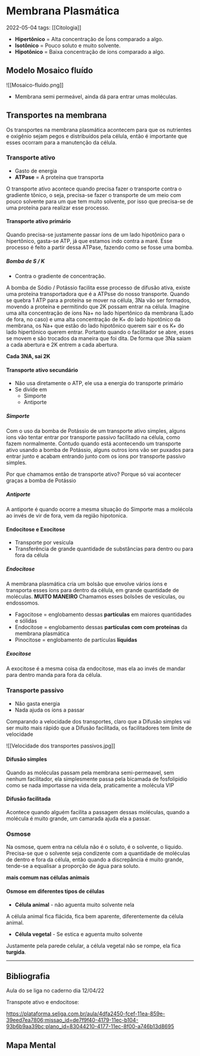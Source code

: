 # Membrana Plasmática
2022-05-04
tags:  [[Citologia]]

* **Hipertônico** = Alta concentração de Íons comparado a algo.
* **Isotônico** = Pouco soluto e muito solvente.
* **Hipotônico** = Baixa concentração de íons comparado a algo.

## Modelo Mosaico fluído

![[Mosaico-fluído.png]]

* Membrana semi permeável, ainda dá para entrar umas moléculas.

## Transportes na membrana

Os transportes na membrana plasmática acontecem para que os nutrientes e oxigênio sejam pegos e distribuídos pela célula, então é importante que esses ocorram para a manutenção da célula.

### Transporte ativo

* Gasto de energia
* **ATPase** = A proteína que transporta

O transporte ativo acontece quando precisa fazer o transporte contra o gradiente tônico, o seja, precisa-se fazer o transporte de um meio com pouco solvente para um que tem muito solvente, por isso que precisa-se de uma proteína para realizar esse processo.

#### Transporte ativo primário

Quando precisa-se justamente passar íons de um lado hipotônico para o hipertônico, gasta-se ATP,  já que estamos indo contra a maré. Esse processo é feito a partir dessa ATPase, fazendo como se fosse uma bomba.

##### Bomba de S / K

* Contra o gradiente de concentração.

A bomba de Sódio / Potássio facilita esse processo de difusão ativa, existe uma proteína transportadora que é a ATPsse do nosso transporte. Quando se quebra 1 ATP para a proteína se mover na célula, 3Na vão ser formados, movendo a proteína e permitindo que 2K possam entrar na célula. 
Imagine uma alta concentração de íons Na+ no lado hipertônico da membrana (Lado de fora, no caso) e uma alta concentração de K+ do lado hipotônico da membrana, os Na+ que estão do lado hipotônico querem sair e os K+ do lado hipertônico querem entrar. Portanto quando o facilitador se abre, esses se movem e são trocados da maneira que foi dita. De forma que 3Na saiam a cada abertura e 2K entrem a cada abertura.

**Cada 3NA, sai 2K**

#### Transporte ativo secundário

* Não usa diretamente o ATP, ele usa a energia do transporte primário
* Se divide em
    * Simporte
    * Antiporte

##### Simporte

Com o uso da bomba de Potássio de um transporte ativo simples, alguns ions vão tentar entrar por transporte passivo facilitado na célula, como fazem normalmente. Contudo quando está acontecendo um transporte ativo usando a bomba de Potássio, alguns outros ions vão ser puxados para entrar junto e acabam entrando junto com os ions por transporte passivo simples. 

Por que chamamos então de transporte ativo? Porque só vai acontecer graças a bomba de Potássio

##### Antiporte

A antiporte é quando ocorre a mesma situação do Simporte mas a molécola ao invés de vir de fora, vem da região hipotonica.

#### Endocitose e Exocitose

* Transporte por vesícula 
* Transferência de grande quantidade de substâncias para dentro ou para fora da célula

##### Endocitose

A membrana plasmática cria um bolsão que envolve vários íons e transporta esses íons  para dentro da célula, em grande quantidade de moléculas. **MUITO MANEIRO**
Chamamos esses bolsões de vesículas, ou endossomos.

* Fagocitose = englobamento dessas **partículas** em maiores quantidades e sólidas
* Endocitose = englobamento dessas **partículas com com proteínas** da membrana plasmática
* Pinocitose = englobamento de partículas **líquidas**

##### Exocitose

A exocitose é a mesma coisa da endocitose, mas ela ao invés de mandar para dentro manda para fora da célula.


### Transporte passivo

* Não gasta energia
* Nada ajuda os íons a passar

Comparando a velocidade dos transportes, claro que a Difusão simples vai ser muito mais rápido que a Difusão facilitada, os facilitadores tem limite de velocidade

![[Velocidade dos transportes passivos.jpg]]

#### Difusão simples

Quando as moléculas passam pela membrana semi-permeavel, sem nenhum facilitador, ela simplesmente passa pela bicamada de fosfolipidio como se nada importasse na vida dela, praticamente a molécula VIP

#### Difusão facilitada

Acontece quando alguém facilita a passagem dessas moléculas, quando a molécula é muito grande, um camarada ajuda ela a passar.

### Osmose

Na osmose, quem entra na célula não é o soluto, é o solvente, o líquido. Precisa-se que o solvente seja condizente com a quantidade de moléculas de dentro e fora da célula, então quando a discrepância é muito grande, tende-se a equalisar a proporção de água para soluto.

**mais comum nas células animais** 


#### Osmose em diferentes tipos de células

* **Célula animal** - não aguenta muito solvente nela

A célula animal fica flácida, fica bem aparente, diferentemente da célula animal. 

* **Célula vegetal** - Se estica e aguenta muito solvente

Justamente pela parede celular, a célula vegetal não se rompe, ela fica **turgida**.


-----------------------------------------------
## Bibliografia

Aula do se liga no caderno dia 12/04/22

Transpote ativo e endocitose: 

https://plataforma.seliga.com.br/aula/4dfa2450-fcef-11ea-859e-39eed7ea7806;missao_id=de7f9f40-4179-11ec-b104-93b6b9aa39bc;plano_id=83044210-4177-11ec-8f00-a746b13d8695


## Mapa Mental